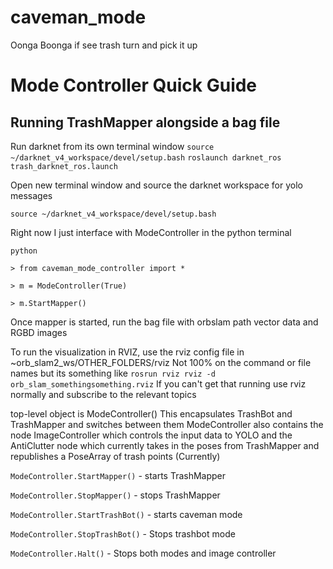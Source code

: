 # caveman_mode

Oonga Boonga if see trash turn and pick it up

# Mode Controller Quick Guide

## Running TrashMapper alongside a bag file
Run darknet from its own terminal window
`source ~/darknet_v4_workspace/devel/setup.bash`
`roslaunch darknet_ros trash_darknet_ros.launch`

Open new terminal window and source the darknet workspace for yolo messages

`source ~/darknet_v4_workspace/devel/setup.bash`

Right now I just interface with ModeController in the python terminal

`python`

`> from caveman_mode_controller import *`

`> m = ModeController(True)`

`> m.StartMapper()`

Once mapper is started, run the bag file with orbslam path vector data and RGBD images

To run the visualization in RVIZ, use the rviz config file in ~orb_slam2_ws/OTHER_FOLDERS/rviz
Not 100% on the command or file names but its something like
`rosrun rviz rviz -d orb_slam_somethingsomething.rviz`
If you can't get that running use rviz normally and subscribe to the relevant topics

top-level object is ModeController()
This encapsulates TrashBot and TrashMapper and switches between them
ModeController also contains the node ImageController which controls the input data to YOLO and the AntiClutter node which currently takes in the poses from TrashMapper and republishes a PoseArray of trash points (Currently)

`ModeController.StartMapper()` - starts TrashMapper

`ModeController.StopMapper()` - stops TrashMapper

`ModeController.StartTrashBot()` - starts caveman mode

`ModeController.StopTrashBot()` - Stops trashbot mode

`ModeController.Halt()` - Stops both modes and image controller
